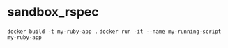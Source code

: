 # sandbox_rspec

`docker build -t my-ruby-app .`
`docker run -it --name my-running-script my-ruby-app`
